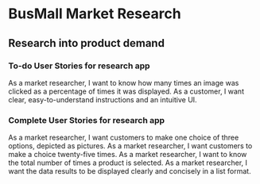 # BusMall Market Research
## Research into product demand
### To-do User Stories for research app
As a market researcher, I want to know how many times an image was clicked as a percentage of times it was displayed.
As a customer, I want clear, easy-to-understand instructions and an intuitive UI.

### Complete User Stories for research app
As a market researcher, I want customers to make one choice of three options, depicted as pictures.
As a market researcher, I want customers to make a choice twenty-five times.
As a market researcher, I want to know the total number of times a product is selected.
As a market researcher, I want the data results to be displayed clearly and concisely in a list format.
